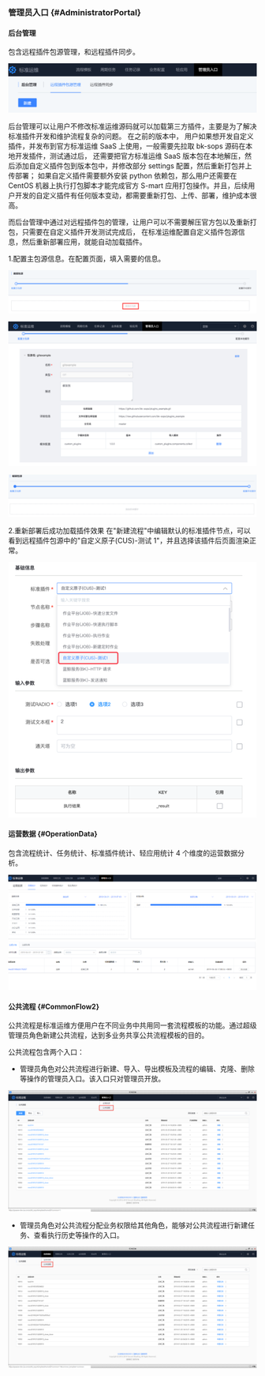 ### 管理员入口 {#AdministratorPortal}

#### 后台管理

包含远程插件包源管理，和远程插件同步。

![后台管理](../assets/后台管理.png)

后台管理可以让用户不修改标准运维源码就可以加载第三方插件，主要是为了解决标准插件开发和维护流程复杂的问题。 在之前的版本中， 用户如果想开发自定义插件，并发布到官方标准运维 SaaS 上使用，一般需要先拉取 bk-sops 源码在本地开发插件，测试通过后， 还需要把官方标准运维 SaaS 版本包在本地解压，然后添加自定义插件包到版本包中，并修改部分 settings 配置，然后重新打包并上传部署； 如果自定义插件需要额外安装 python 依赖包，那么用户还需要在 CentOS 机器上执行打包脚本才能完成官方 S-mart 应用打包操作。并且，后续用户开发的自定义插件有任何版本变动，都需要重新打包、上传、部署，维护成本很高。

而后台管理中通过对远程插件包的管理，让用户可以不需要解压官方包以及重新打包，只需要在自定义插件开发测试完成后， 在标准运维配置自定义插件包源信息，然后重新部署应用，就能自动加载插件。

1.配置主包源信息。在配置页面，填入需要的信息。

![远程1](../assets/远程1.png)

![远程2](../assets/远程2.png)

![远程4](../assets/远程4.png)

2.重新部署后成功加载插件效果 在"新建流程"中编辑默认的标准插件节点，可以看到远程插件包源中的"自定义原子(CUS)-测试 1"，并且选择该插件后页面渲染正常。

![远程5](../assets/远程5.png)

#### 运营数据 {#OperationData}

包含流程统计、任务统计、标准插件统计、轻应用统计 4 个维度的运营数据分析。

![](../assets/运营数据.png)

#### 公共流程 {#CommonFlow2}

公共流程是标准运维方便用户在不同业务中共用同一套流程模板的功能。通过超级管理员角色新建公共流程，达到多业务共享公共流程模板的目的。

公共流程包含两个入口：

- 管理员角色对公共流程进行新建、导入、导出模板及流程的编辑、克隆、删除等操作的管理员入口。该入口只对管理员开放。

![](../assets/49.png)

- 管理员角色对公共流程分配业务权限给其他角色，能够对公共流程进行新建任务、查看执行历史等操作的入口。

![](../assets/50.png)
